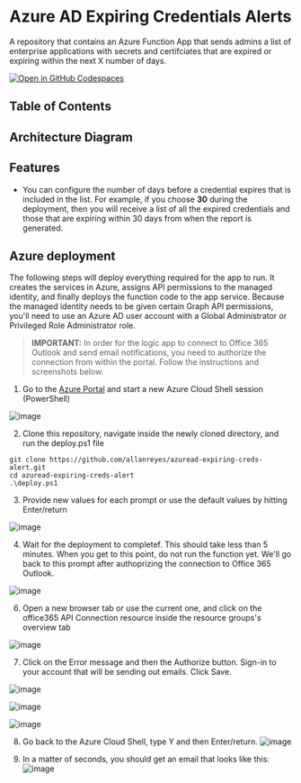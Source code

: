 # Azure AD Expiring Credentials Alerts
A repository that contains an Azure Function App that sends admins a list of enterprise applications with secrets and certifciates that are expired or expiring within the next X number of days.

[![Open in GitHub Codespaces](https://github.com/codespaces/badge.svg)](https://codespaces.new/allanreyes/azuread-expiring-creds-alert)

## Table of Contents

## Architecture Diagram

## Features

* You can configure the number of days before a credential expires that is included in the list. For example, if you choose **30** during the deployment, then you will receive a list of all the expired credentials and those that are expiring within 30 days from when the report is generated.

## Azure deployment

The following steps will deploy everything required for the app to run. It creates the services in Azure, assigns API permissions to the managed identity, and finally deploys the function code to the app service. Because the managed identity needs to be given certain Graph API permissions, you'll need to use an Azure AD user account with a Global Administrator or Privileged Role Administrator role.

> **IMPORTANT:** In order for the logic app to connect to Office 365 Outlook and send email notifications, you need to authorize the connection from within the portal. Follow the instructions and screenshots below.

1. Go to the <a href="https://portal.azure.com" target="_blank">Azure Portal</a> and start a new Azure Cloud Shell session (PowerShell)

![image](https://github.com/allanreyes/azuread-expiring-creds-alert/assets/15065640/76ccd6c7-2b41-4f83-9b94-784c72dba34f)

2. Clone this repository, navigate inside the newly cloned directory, and run the deploy.ps1 file

```
git clone https://github.com/allanreyes/azuread-expiring-creds-alert.git
cd azuread-expiring-creds-alert
.\deploy.ps1
```

3. Provide new values for each prompt or use the default values by hitting Enter/return

![image](https://github.com/allanreyes/azuread-expiring-creds-alert/assets/15065640/a31a5ee0-39a7-42bd-8979-52a8f8387c48)


4. Wait for the deployment to completef. This should take less than 5 minutes. When you get to this point, do not run the function yet. We'll go back to this prompt after authoprizing the connection to Office 365 Outlook.

![image](https://github.com/allanreyes/azuread-expiring-creds-alert/assets/15065640/6a11e2c3-6be6-4ee5-a354-9faf416c3988)

6. Open a new browser tab or use the current one, and click on the office365 API Connection resource inside the resource groups's overview tab

![image](https://github.com/allanreyes/azuread-expiring-creds-alert/assets/15065640/167e8e65-7819-43b9-8667-5ad5cf553f03)

   
7. Click on the Error message and then the Authorize button. Sign-in to your account that will be sending out emails. Click Save.
   
 ![image](https://github.com/allanreyes/azuread-expiring-creds-alert/assets/15065640/eddfcbb1-01bb-4714-9851-19b3fc5c1165)

![image](https://github.com/allanreyes/azuread-expiring-creds-alert/assets/15065640/3b2d05f2-4e7f-458e-91ea-472a03166405)

![image](https://github.com/allanreyes/azuread-expiring-creds-alert/assets/15065640/d15dffe4-71f2-4fdb-8b17-c0ab1ae93f4f)

8. Go back to the Azure Cloud Shell, type Y and then Enter/return.
![image](https://github.com/allanreyes/azuread-expiring-creds-alert/assets/15065640/66b9f1fc-898e-4464-83c2-1accb368a6d4)

9. In a matter of seconds, you should get an email that looks like this:
![image](https://github.com/allanreyes/azuread-expiring-creds-alert/assets/15065640/33e0ca1b-98f7-4b16-85a9-570997bc2807)

